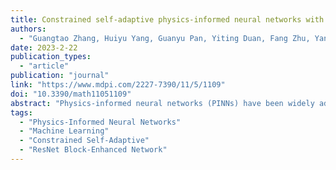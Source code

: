 ```yaml
---
title: Constrained self-adaptive physics-informed neural networks with ResNet block-enhanced network architecture
authors:
  - "Guangtao Zhang, Huiyu Yang, Guanyu Pan, Yiting Duan, Fang Zhu, Yang Chen"
date: 2023-2-22
publication_types:
  - "article"
publication: "journal"
link: "https://www.mdpi.com/2227-7390/11/5/1109"
doi: "10.3390/math11051109"
abstract: "Physics-informed neural networks (PINNs) have been widely adopted to solve partial differential equations (PDEs), which could be used to simulate physical systems. However, the accuracy of PINNs does not meet the needs of the industry, and severely degrades, especially when the PDE solution has sharp transitions. In this paper, we propose a ResNet block-enhanced network architecture to better capture the transition. Meanwhile, a constrained self-adaptive PINN (cSPINN) scheme is developed to move PINN’s objective to the areas of the physical domain, which are difficult to learn. To demonstrate the performance of our method, we present the results of numerical experiments on the Allen–Cahn equation, the Burgers equation, and the Helmholtz equation. We also show the results of solving the Poisson equation using cSPINNs on different geometries to show the strong geometric adaptivity of cSPINNs. Finally, we provide the performance of cSPINNs on a high-dimensional Poisson equation to further demonstrate the ability of our method."
tags:
  - "Physics-Informed Neural Networks"
  - "Machine Learning"
  - "Constrained Self-Adaptive"
  - "ResNet Block-Enhanced Network"
---
```

